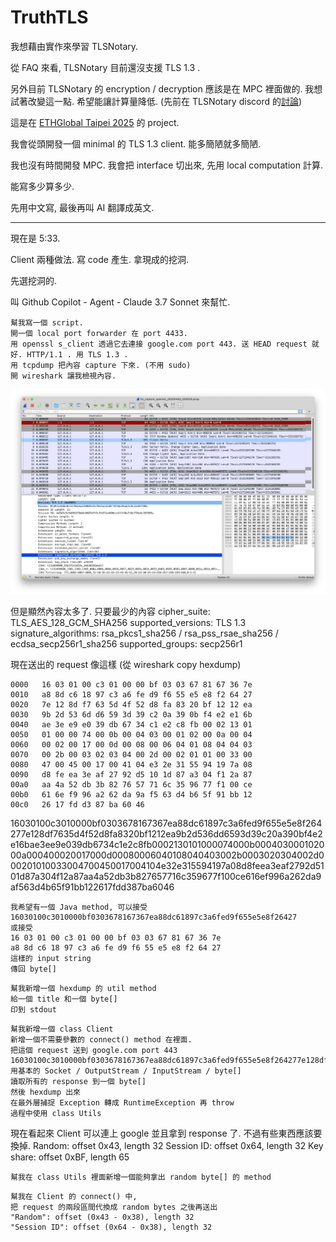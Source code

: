 # TruthTLS

我想藉由實作來學習 TLSNotary.

從 FAQ 來看, TLSNotary 目前還沒支援 TLS 1.3 .

另外目前 TLSNotary 的 encryption / decryption 應該是在 MPC 裡面做的. 我想試著改變這一點. 希望能讓計算量降低.
(先前在 TLSNotary discord 的[討論](https://discord.com/channels/943612659163602974/968798323341418547/1351479225454035005))

這是在 [ETHGlobal Taipei 2025](https://ethglobal.com/events/taipei) 的 project.

我會從頭開發一個 minimal 的 TLS 1.3 client. 能多簡陋就多簡陋.

我也沒有時間開發 MPC. 我會把 interface 切出來, 先用 local computation 計算.

能寫多少算多少.

先用中文寫, 最後再叫 AI 翻譯成英文.

----

現在是 5:33.

Client 兩種做法. 寫 code 產生. 拿現成的挖洞.

先選挖洞的.

叫 Github Copilot - Agent - Claude 3.7 Sonnet 來幫忙.

```prompt
幫我寫一個 script.
開一個 local port forwarder 在 port 4433.
用 openssl s_client 透過它去連接 google.com port 443. 送 HEAD request 就好. HTTP/1.1 . 用 TLS 1.3 .
用 tcpdump 把內容 capture 下來. (不用 sudo)
開 wireshark 讓我檢視內容.
```

![wireshark](image.png)


但是顯然內容太多了. 只要最少的內容
cipher_suite: TLS_AES_128_GCM_SHA256
supported_versions: TLS 1.3
signature_algorithms: rsa_pkcs1_sha256 / rsa_pss_rsae_sha256 / ecdsa_secp256r1_sha256
supported_groups: secp256r1

現在送出的 request 像這樣 (從 wireshark copy hexdump)
```
0000   16 03 01 00 c3 01 00 00 bf 03 03 67 81 67 36 7e
0010   a8 8d c6 18 97 c3 a6 fe d9 f6 55 e5 e8 f2 64 27
0020   7e 12 8d f7 63 5d 4f 52 d8 fa 83 20 bf 12 12 ea
0030   9b 2d 53 6d d6 59 3d 39 c2 0a 39 0b f4 e2 e1 6b
0040   ae 3e e9 e0 39 db 67 34 c1 e2 c8 fb 00 02 13 01
0050   01 00 00 74 00 0b 00 04 03 00 01 02 00 0a 00 04
0060   00 02 00 17 00 0d 00 08 00 06 04 01 08 04 04 03
0070   00 2b 00 03 02 03 04 00 2d 00 02 01 01 00 33 00
0080   47 00 45 00 17 00 41 04 e3 2e 31 55 94 19 7a 08
0090   d8 fe ea 3e af 27 92 d5 10 1d 87 a3 04 f1 2a 87
00a0   aa 4a 52 db 3b 82 76 57 71 6c 35 96 77 f1 00 ce
00b0   61 6e f9 96 a2 62 da 9a f5 63 d4 b6 5f 91 bb 12
00c0   26 17 fd d3 87 ba 60 46
```

16030100c3010000bf0303678167367ea88dc61897c3a6fed9f655e5e8f264277e128df7635d4f52d8fa8320bf1212ea9b2d536dd6593d39c20a390bf4e2e16bae3ee9e039db6734c1e2c8fb0002130101000074000b000403000102000a000400020017000d00080006040108040403002b0003020304002d000201010033004700450017004104e32e315594197a08d8feea3eaf2792d5101d87a304f12a87aa4a52db3b827657716c359677f100ce616ef996a262da9af563d4b65f91bb122617fdd387ba6046

```prompt
我希望有一個 Java method, 可以接受 16030100c3010000bf0303678167367ea88dc61897c3a6fed9f655e5e8f26427
或接受
16 03 01 00 c3 01 00 00 bf 03 03 67 81 67 36 7e
a8 8d c6 18 97 c3 a6 fe d9 f6 55 e5 e8 f2 64 27
這樣的 input string
傳回 byte[]
```


```prompt
幫我新增一個 hexdump 的 util method
給一個 title 和一個 byte[]
印到 stdout
```

```
幫我新增一個 class Client
新增一個不需要參數的 connect() method 在裡面.
把這個 request 送到 google.com port 443
16030100c3010000bf0303678167367ea88dc61897c3a6fed9f655e5e8f264277e128df7635d4f52d8fa8320bf1212ea9b2d536dd6593d39c20a390bf4e2e16bae3ee9e039db6734c1e2c8fb0002130101000074000b000403000102000a000400020017000d00080006040108040403002b0003020304002d000201010033004700450017004104e32e315594197a08d8feea3eaf2792d5101d87a304f12a87aa4a52db3b827657716c359677f100ce616ef996a262da9af563d4b65f91bb122617fdd387ba6046
用基本的 Socket / OutputStream / InputStream / byte[]
讀取所有的 response 到一個 byte[]
然後 hexdump 出來
在最外層捕捉 Exception 轉成 RuntimeException 再 throw
過程中使用 class Utils
```

現在看起來 Client 可以連上 google 並且拿到 response 了.
不過有些東西應該要換掉.
Random: offset 0x43, length 32
Session ID: offset 0x64, length 32
Key share: offset 0xBF, length 65

```prompt
幫我在 class Utils 裡面新增一個能夠拿出 random byte[] 的 method
```

```
幫我在 Client 的 connect() 中,
把 request 的兩段區間代換成 random bytes 之後再送出
"Random": offset (0x43 - 0x38), length 32
"Session ID": offset (0x64 - 0x38), length 32
```